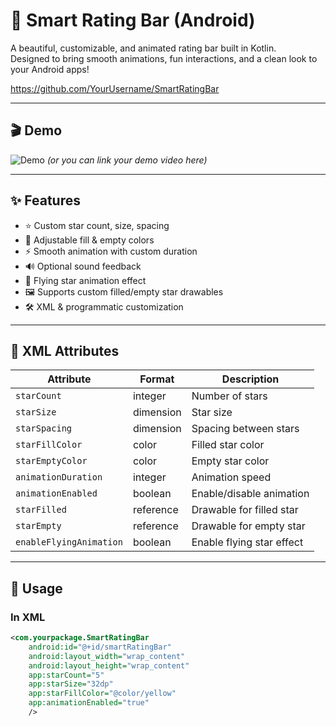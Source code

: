 # 🌟 Smart Rating Bar (Android)

A beautiful, customizable, and animated rating bar built in Kotlin.  
Designed to bring smooth animations, fun interactions, and a clean look to your Android apps!

https://github.com/YourUsername/SmartRatingBar

---

## 🎬 Demo
![Demo](demo.gif)
*(or you can link your demo video here)*

---

## ✨ Features
- ⭐ Custom star count, size, spacing
- 🎨 Adjustable fill & empty colors
- ⚡ Smooth animation with custom duration
- 🔊 Optional sound feedback
- 🌈 Flying star animation effect
- 🖼️ Supports custom filled/empty star drawables
- 🛠️ XML & programmatic customization

---

## 🧩 XML Attributes

| Attribute | Format | Description |
|------------|---------|-------------|
| `starCount` | integer | Number of stars |
| `starSize` | dimension | Star size |
| `starSpacing` | dimension | Spacing between stars |
| `starFillColor` | color | Filled star color |
| `starEmptyColor` | color | Empty star color |
| `animationDuration` | integer | Animation speed |
| `animationEnabled` | boolean | Enable/disable animation |
| `starFilled` | reference | Drawable for filled star |
| `starEmpty` | reference | Drawable for empty star |
| `enableFlyingAnimation` | boolean | Enable flying star effect |

---

## 🧰 Usage

### In XML
```xml
<com.yourpackage.SmartRatingBar
    android:id="@+id/smartRatingBar"
    android:layout_width="wrap_content"
    android:layout_height="wrap_content"
    app:starCount="5"
    app:starSize="32dp"
    app:starFillColor="@color/yellow"
    app:animationEnabled="true"
    />
